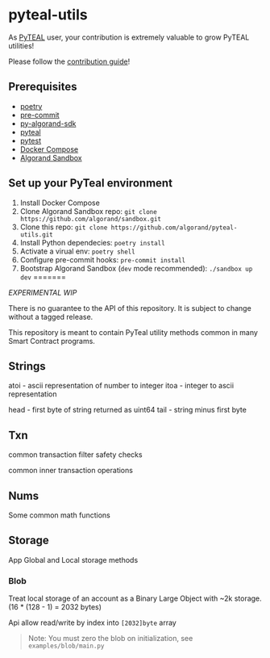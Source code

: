 # pyteal-utils
As [PyTEAL](https://github.com/algorand/pyteal) user, your contribution is extremely valuable to grow PyTEAL utilities!

Please follow the [contribution guide](https://github.com/algorand/pyteal-utils/blob/main/CONTRIBUTING.md)!

## Prerequisites
- [poetry](https://python-poetry.org/)
- [pre-commit](https://pre-commit.com/)
- [py-algorand-sdk](https://github.com/algorand/py-algorand-sdk)
- [pyteal](https://github.com/algorand/pyteal)
- [pytest](https://docs.pytest.org/)
- [Docker Compose](https://docs.docker.com/compose/install/)
- [Algorand Sandbox](https://github.com/algorand/sandbox)

## Set up your PyTeal environment
1. Install Docker Compose
2. Clone Algorand Sandbox repo: `git clone https://github.com/algorand/sandbox.git`
3. Clone this repo: `git clone https://github.com/algorand/pyteal-utils.git`
4. Install Python dependecies: `poetry install`
5. Activate a virual env: `poetry shell`
6. Configure pre-commit hooks: `pre-commit install`
7. Bootstrap Algorand Sandbox (`dev` mode recommended): `./sandbox up dev`
=======

*EXPERIMENTAL* *WIP*

There is no guarantee to the API of this repository. It is subject to change without a tagged release.

This repository is meant to contain PyTeal utility methods common in many Smart Contract programs.

## Strings

atoi - ascii representation of number to integer
itoa - integer to ascii representation

head - first byte of string returned as uint64
tail - string minus first byte

## Txn

common transaction filter safety checks

common inner transaction operations

## Nums

Some common math functions

## Storage

App Global and Local storage methods

### Blob

Treat local storage of an account as a Binary Large Object with ~2k storage. (16 * (128 - 1) = 2032 bytes)

Api allow read/write by index into `[2032]byte` array

> Note: You must zero the blob on initialization, see `examples/blob/main.py`
